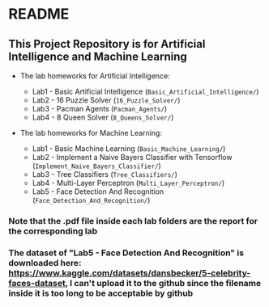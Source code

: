 # README

## This Project Repository is for Artificial Intelligence and Machine Learning

- The lab homeworks for Artificial Intelligence:

  - Lab1 - Basic Artificial Intelligence (`Basic_Artificial_Intelligence/`)
  - Lab2 - 16 Puzzle Solver (`16_Puzzle_Solver/`)
  - Lab3 - Pacman Agents (`Pacman_Agents/`)
  - Lab4 - 8 Queen Solver (`8_Queens_Solver/`)

- The lab homeworks for Machine Learning:

  - Lab1 - Basic Machine Learning (`Basic_Machine_Learning/`)
  - Lab2 - Implement a Naive Bayers Classifier with Tensorflow 
  (`Implement_Naive_Bayers_Classifier/`)
  - Lab3 - Tree Classifiers (`Tree_Classifiers/`)
  - Lab4 - Multi-Layer Perceptron (`Multi_Layer_Perceptron/`)
  - Lab5 - Face Detection And Recognition (`Face_Detection_And_Recognition/`)

### Note that the .pdf file inside each lab folders are the report for the corresponding lab

### The dataset of "Lab5 - Face Detection And Recognition" is downloaded here:  https://www.kaggle.com/datasets/dansbecker/5-celebrity-faces-dataset, I can't upload it to the github since the filename inside it is too long to be acceptable by github